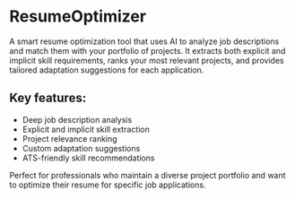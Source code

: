 # ResumeOptimizer
A smart resume optimization tool that uses AI to analyze job descriptions and match them with your portfolio of projects. It extracts both explicit and implicit skill requirements, ranks your most relevant projects, and provides tailored adaptation suggestions for each application.

## Key features:
- Deep job description analysis
- Explicit and implicit skill extraction
- Project relevance ranking
- Custom adaptation suggestions
- ATS-friendly skill recommendations

Perfect for professionals who maintain a diverse project portfolio and want to optimize their resume for specific job applications.
